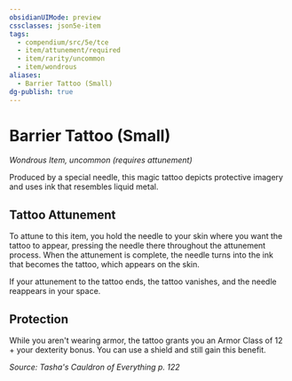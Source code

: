 ```yaml
---
obsidianUIMode: preview
cssclasses: json5e-item
tags:
  - compendium/src/5e/tce
  - item/attunement/required
  - item/rarity/uncommon
  - item/wondrous
aliases:
  - Barrier Tattoo (Small)
dg-publish: true
---
```

# Barrier Tattoo (Small)
*Wondrous Item, uncommon (requires attunement)*  


Produced by a special needle, this magic tattoo depicts protective imagery and uses ink that resembles liquid metal.

## Tattoo Attunement

To attune to this item, you hold the needle to your skin where you want the tattoo to appear, pressing the needle there throughout the attunement process. When the attunement is complete, the needle turns into the ink that becomes the tattoo, which appears on the skin.

If your attunement to the tattoo ends, the tattoo vanishes, and the needle reappears in your space.

## Protection

While you aren't wearing armor, the tattoo grants you an Armor Class of 12 + your dexterity bonus. You can use a shield and still gain this benefit.

*Source: Tasha's Cauldron of Everything p. 122*
